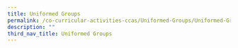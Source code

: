 ```yaml
---
title: Uniformed Groups
permalink: /co-curricular-activities-ccas/Uniformed-Groups/Uniformed-Groups/
description: ""
third_nav_title: Uniformed Groups
---
```

